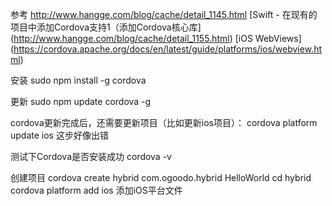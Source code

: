 
参考
http://www.hangge.com/blog/cache/detail_1145.html
[Swift - 在现有的项目中添加Cordova支持1（添加Cordova核心库]
(http://www.hangge.com/blog/cache/detail_1155.html)
[iOS WebViews]
(https://cordova.apache.org/docs/en/latest/guide/platforms/ios/webview.html)

安装
sudo npm install -g cordova

更新
sudo npm update cordova -g

cordova更新完成后，还需要更新项目（比如更新ios项目）：
cordova platform update ios     这步好像出错

测试下Cordova是否安装成功
cordova -v

创建项目
cordova create hybrid com.ogoodo.hybrid HelloWorld
cd hybrid
cordova platform add ios  添加iOS平台文件
